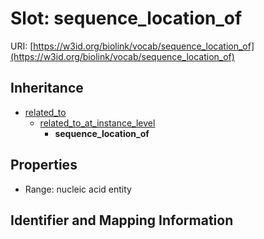# Slot: sequence_location_of

URI: [https://w3id.org/biolink/vocab/sequence_location_of](https://w3id.org/biolink/vocab/sequence_location_of)




## Inheritance

* [related_to](related_to.md)
    * [related_to_at_instance_level](related_to_at_instance_level.md)
        * **sequence_location_of**



## Properties

 * Range: nucleic acid entity



## Identifier and Mapping Information





